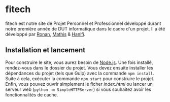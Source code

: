 # fitech
fitech est notre site de Projet Personnel et Professionnel développé durant notre première année de DUT informatique dans le cadre d'un projet. Il a été développé par [Ronan](https://github.com/ronanren), [Mathis](https://github.com/mboultoureau) & [Hanifi](https://github.com/Hagono).

## Installation et lancement
Pour construire le site, vous aurez besoin de [Node.js](https://nodejs.org/en/download/). Une fois installé, rendez-vous dans le dossier du projet. Vous devez ensuite installer les dépendances du projet (tels que Gulp) avec la commande ```npm install```. Suite à cela, exécuter la commande ```npm start``` pour construire le projet. Enfin, vous pouvez ouvrir simplement le ficher *index.html* ou lancer un serveur web (```python -m SimpleHTTPServer```) si vous souhaitez avoir les fonctionnalités de cache.
